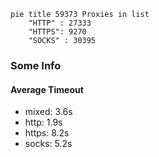 
```mermaid
pie title 59373 Proxies in list
    "HTTP" : 27333
    "HTTPS": 9270
    "SOCKS" : 30395
```

### Some Info
#### Average Timeout

- mixed: 3.6s
- http: 1.9s
- https: 8.2s
- socks: 5.2s